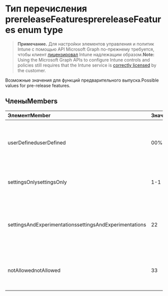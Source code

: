 # <a name="prereleasefeatures-enum-type"></a><span data-ttu-id="3c5cd-101">Тип перечисления prereleaseFeatures</span><span class="sxs-lookup"><span data-stu-id="3c5cd-101">prereleaseFeatures enum type</span></span>

> <span data-ttu-id="3c5cd-102">**Примечание.** Для настройки элементов управления и политик Intune с помощью API Microsoft Graph по-прежнему требуется, чтобы клиент [лицензировал](https://go.microsoft.com/fwlink/?linkid=839381) Intune надлежащим образом.</span><span class="sxs-lookup"><span data-stu-id="3c5cd-102">**Note:** Using the Microsoft Graph APIs to configure Intune controls and policies still requires that the Intune service is [correctly licensed](https://go.microsoft.com/fwlink/?linkid=839381) by the customer.</span></span>

<span data-ttu-id="3c5cd-103">Возможные значения для функций предварительного выпуска.</span><span class="sxs-lookup"><span data-stu-id="3c5cd-103">Possible values for pre-release features.</span></span>
## <a name="members"></a><span data-ttu-id="3c5cd-104">Члены</span><span class="sxs-lookup"><span data-stu-id="3c5cd-104">Members</span></span>
|<span data-ttu-id="3c5cd-105">Элемент</span><span class="sxs-lookup"><span data-stu-id="3c5cd-105">Member</span></span>|<span data-ttu-id="3c5cd-106">Значение</span><span class="sxs-lookup"><span data-stu-id="3c5cd-106">Value</span></span>|<span data-ttu-id="3c5cd-107">Описание</span><span class="sxs-lookup"><span data-stu-id="3c5cd-107">Description</span></span>|
|:---|:---|:---|
|<span data-ttu-id="3c5cd-108">userDefined</span><span class="sxs-lookup"><span data-stu-id="3c5cd-108">userDefined</span></span>|<span data-ttu-id="3c5cd-109">0</span><span class="sxs-lookup"><span data-stu-id="3c5cd-109">0%</span></span>|<span data-ttu-id="3c5cd-110">Определено пользователем, значение по умолчанию, без назначения.</span><span class="sxs-lookup"><span data-stu-id="3c5cd-110">User Defined, default value, no intent.</span></span>|
|<span data-ttu-id="3c5cd-111">settingsOnly</span><span class="sxs-lookup"><span data-stu-id="3c5cd-111">settingsOnly</span></span>|<span data-ttu-id="3c5cd-112">1</span><span class="sxs-lookup"><span data-stu-id="3c5cd-112">-1</span></span>|<span data-ttu-id="3c5cd-113">Только функции параметров предварительного выпуска.</span><span class="sxs-lookup"><span data-stu-id="3c5cd-113">Settings only pre-release features.</span></span>|
|<span data-ttu-id="3c5cd-114">settingsAndExperimentations</span><span class="sxs-lookup"><span data-stu-id="3c5cd-114">settingsAndExperimentations</span></span>|<span data-ttu-id="3c5cd-115">2</span><span class="sxs-lookup"><span data-stu-id="3c5cd-115">2</span></span>|<span data-ttu-id="3c5cd-116">Функции параметров и экспериментальных возможностей предварительного выпуска.</span><span class="sxs-lookup"><span data-stu-id="3c5cd-116">Settings and experimentations pre-release features.</span></span>|
|<span data-ttu-id="3c5cd-117">notAllowed</span><span class="sxs-lookup"><span data-stu-id="3c5cd-117">notAllowed</span></span>|<span data-ttu-id="3c5cd-118">3</span><span class="sxs-lookup"><span data-stu-id="3c5cd-118">3</span></span>|<span data-ttu-id="3c5cd-119">Функции предварительного выпуска не разрешены.</span><span class="sxs-lookup"><span data-stu-id="3c5cd-119">Pre-release features not allowed.</span></span>|








